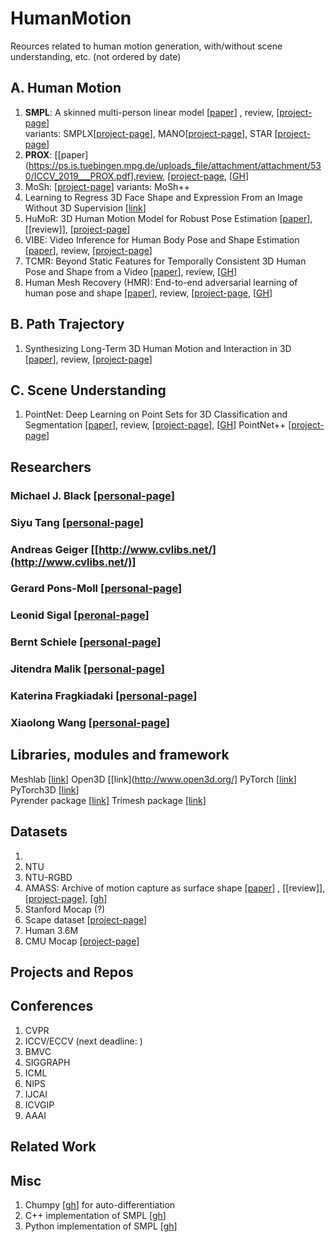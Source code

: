 # HumanMotion
Reources related to human motion generation, with/without scene understanding, etc. (not ordered by date)

## A. Human Motion
1. **SMPL**: A skinned multi-person linear model [[paper](https://files.is.tue.mpg.de/black/papers/SMPL2015.pdf)] , review, [[project-page](https://smpl.is.tue.mpg.de/)]  
    variants: SMPLX[[project-page](https://smpl-x.is.tue.mpg.de/)], MANO[[project-page](https://mano.is.tue.mpg.de/)], STAR [[project-page](https://star.is.tue.mpg.de/)]
2. **PROX**:   [[paper](https://ps.is.tuebingen.mpg.de/uploads_file/attachment/attachment/530/ICCV_2019___PROX.pdf],review, [[project-page](https://prox.is.tue.mpg.de/), [[GH](https://github.com/mohamedhassanmus/prox)]
3. MoSh: [[project-page](https://ps.is.tuebingen.mpg.de/research_projects/mosh)] 
    variants: MoSh++
4. Learning to Regress 3D Face Shape and Expression From an Image Without 3D Supervision [[link](https://openaccess.thecvf.com/content_CVPR_2019/html/Sanyal_Learning_to_Regress_3D_Face_Shape_and_Expression_From_an_CVPR_2019_paper.html)]
5. HuMoR: 3D Human Motion Model for Robust Pose Estimation [[paper](https://geometry.stanford.edu/projects/humor/docs/humor.pdf)], [[review]], [[project-page](https://geometry.stanford.edu/projects/humor/)]
6. VIBE: Video Inference for Human Body Pose and Shape Estimation [[paper](https://arxiv.org/pdf/1912.05656.pdf)], review, [[project-page](https://www.is.mpg.de/publications/vibe-cvpr-2020)]
7. TCMR: Beyond Static Features for Temporally Consistent 3D Human Pose and Shape from a Video [[paper](https://arxiv.org/abs/2011.08627)], review, [[GH](https://github.com/hongsukchoi/TCMR_RELEASE)]
8.  Human Mesh Recovery (HMR): End-to-end adversarial learning of human pose and shape [[paper](https://arxiv.org/pdf/1712.06584.pdf)], review, [[project-page](https://akanazawa.github.io/hmr/), [[GH](https://github.com/akanazawa/hmr)]



## B. Path Trajectory
1. Synthesizing Long-Term 3D Human Motion and Interaction in 3D [[paper](https://arxiv.org/pdf/2012.05522.pdf)], review, [[project-page](https://jiashunwang.github.io/Long-term-Motion-in-3D-Scenes/)]

## C. Scene Understanding
1.  PointNet: Deep Learning on Point Sets for 3D Classification and Segmentation [[paper](https://arxiv.org/pdf/1612.00593.pdf)], review, [[project-page](http://stanford.edu/~rqi/pointnet/)], [[GH](https://github.com/charlesq34/pointnet)]
    PointNet++ [[project-page](http://stanford.edu/~rqi/pointnet2/)]  

## Researchers
### Michael J. Black [[personal-page](https://ps.is.mpg.de/~black)]
### Siyu Tang [[personal-page](https://siyut.github.io/SiyuT/)]
### Andreas Geiger [[http://www.cvlibs.net/](http://www.cvlibs.net/)]
### Gerard Pons-Moll [[personal-page](https://virtualhumans.mpi-inf.mpg.de/people/pons-moll.html)]
### Leonid Sigal [[peronal-page](https://www.cs.ubc.ca/~lsigal/)]
### Bernt Schiele [[personal-page](https://www.mpi-inf.mpg.de/departments/computer-vision-and-machine-learning/people/bernt-schiele)]
### Jitendra Malik [[personal-page](https://people.eecs.berkeley.edu/~malik/)]
### Katerina Fragkiadaki [[personal-page](https://www.cs.cmu.edu/~katef/)]
### Xiaolong Wang [[personal-page](https://xiaolonw.github.io/)]

## Libraries, modules and framework

Meshlab  [[link](https://www.meshlab.net/)]
Open3D  [[link](http://www.open3d.org/]
PyTorch  [[link](https://pytorch.org)]
PyTorch3D [[link](https://pytorch3d.org/)]  
Pyrender package  [[link](https://pyrender.readthedocs.io/en/latest/)]
Trimesh package [[link](https://trimsh.org/trimesh.html)]

## Datasets
1.
2. NTU
3. NTU-RGBD
4. AMASS: Archive of motion capture as surface shape [[paper](https://openaccess.thecvf.com/content_ICCV_2019/papers/Mahmood_AMASS_Archive_of_Motion_Capture_As_Surface_Shapes_ICCV_2019_paper.pdf)] , [[review]], [[project-page](https://amass.is.tue.mpg.de/)], [[gh](https://github.com/nghorbani/amass)]
5. Stanford Mocap (?)
6. Scape dataset [[project-page](https://ai.stanford.edu/~drago/Projects/scape/scape.html)]
7. Human 3.6M
8. CMU Mocap [[project-page](http://mocap.cs.cmu.edu)]


## Projects and Repos


## Conferences
1. CVPR 
2. ICCV/ECCV (next deadline: )
3. BMVC
4. SIGGRAPH
5. ICML
6. NIPS
7. IJCAI
8. ICVGIP
9. AAAI

## Related Work 

## Misc
1. Chumpy [[gh](https://github.com/mattloper/chumpy)] for auto-differentiation
2. C++ implementation of SMPL [[gh](https://github.com/YeeCY/SMPLpp)]
3. Python implementation of SMPL [[gh](https://github.com/CalciferZh/SMPL)]


<!--- End --->
